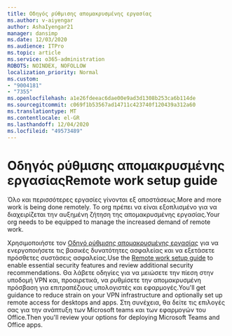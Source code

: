 ```yaml
---
title: Οδηγός ρύθμισης απομακρυσμένης εργασίας
ms.author: v-aiyengar
author: AshaIyengar21
manager: dansimp
ms.date: 12/03/2020
ms.audience: ITPro
ms.topic: article
ms.service: o365-administration
ROBOTS: NOINDEX, NOFOLLOW
localization_priority: Normal
ms.custom:
- "9004181"
- "7355"
ms.openlocfilehash: a1e26fdeeac6dae00e9ad3d1308b253ca6b114de
ms.sourcegitcommit: c069f1b53567ad14711c423740f120439a312a60
ms.translationtype: MT
ms.contentlocale: el-GR
ms.lasthandoff: 12/04/2020
ms.locfileid: "49573489"
---
```

# <a name="remote-work-setup-guide"></a><span data-ttu-id="36b25-102">Οδηγός ρύθμισης απομακρυσμένης εργασίας</span><span class="sxs-lookup"><span data-stu-id="36b25-102">Remote work setup guide</span></span>

<span data-ttu-id="36b25-103">Όλο και περισσότερες εργασίες γίνονται εξ αποστάσεως.</span><span class="sxs-lookup"><span data-stu-id="36b25-103">More and more work is being done remotely.</span></span> <span data-ttu-id="36b25-104">Το org πρέπει να είναι εξοπλισμένο για να διαχειρίζεται την αυξημένη ζήτηση της απομακρυσμένης εργασίας.</span><span class="sxs-lookup"><span data-stu-id="36b25-104">Your org needs to be equipped to manage the increased demand of remote work.</span></span>

<span data-ttu-id="36b25-105">Χρησιμοποιήστε τον [Οδηγό ρύθμισης απομακρυσμένης εργασίας](https://go.microsoft.com/fwlink/?linkid=2142062) για να ενεργοποιήσετε τις βασικές δυνατότητες ασφαλείας και να εξετάσετε πρόσθετες συστάσεις ασφαλείας.</span><span class="sxs-lookup"><span data-stu-id="36b25-105">Use the [Remote work setup guide](https://go.microsoft.com/fwlink/?linkid=2142062) to enable essential security features and review additional security recommendations.</span></span> <span data-ttu-id="36b25-106">Θα λάβετε οδηγίες για να μειώσετε την πίεση στην υποδομή VPN και, προαιρετικά, να ρυθμίσετε την απομακρυσμένη πρόσβαση για επιτραπέζιους υπολογιστές και εφαρμογές.</span><span class="sxs-lookup"><span data-stu-id="36b25-106">You'll get guidance to reduce strain on your VPN infrastructure and optionally set up remote access for desktops and apps.</span></span> <span data-ttu-id="36b25-107">Στη συνέχεια, θα δείτε τις επιλογές σας για την ανάπτυξη των Microsoft teams και των εφαρμογών του Office.</span><span class="sxs-lookup"><span data-stu-id="36b25-107">Then you'll review your options for deploying ‎Microsoft Teams‎ and ‎Office‎ apps.</span></span>
